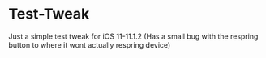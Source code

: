 # Test-Tweak
Just a simple test tweak for iOS 11-11.1.2
(Has a small bug with the respring button to where it wont actually respring device)
